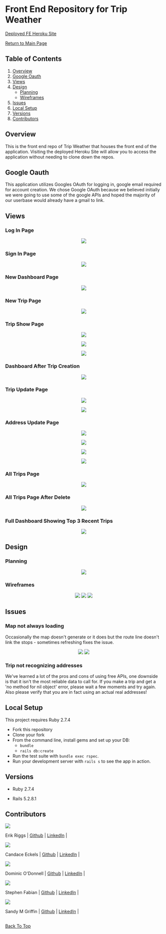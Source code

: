 # Front End Repository for Trip Weather

[Deployed FE Heroku Site](https://trip-weather-2022-fe.herokuapp.com)

[Return to Main Page](https://github.com/TripWeather)

## Table of Contents

1. [Overview](#overview)
2. [Google Oauth](#google-oauth)
3. [Views](#views)
4. [Design](#design)
	- [Planning](#planning)
	- [Wireframes](#wireframes)
5. [Issues](#issues)
6. [Local Setup](#local-setup)
7. [Versions](#versions)
8. [Contributors](#contributors)

## Overview
This is the front end repo of Trip Weather that houses the front end of the application. Visiting the deployed Heroku Site will allow you to access the application without needing to clone down the repos.

## Google Oauth 
This application utilizes Googles OAuth for logging in, google email required for account creation. We chose Google OAuth because we believed initially we were going to use some of the google APIs and hoped the majority of our userbase would already have a gmail to link.

## Views

### Log In Page
<p align="center">
	<img src="https://github.com/TripWeather/.github/blob/main/profile/assets/1_home_page.png?raw=true" />
</p>

### Sign In Page
<p align="center">
	<img src="https://github.com/TripWeather/.github/blob/main/profile/assets/2_sign_in_screen.png?raw=true" />
</p>

### New Dashboard Page
<p align="center">
	<img src="https://github.com/TripWeather/.github/blob/main/profile/assets/3_dashboard_new.png?raw=true" />
</p>

### New Trip Page
<p align="center">
	<img src="https://github.com/TripWeather/.github/blob/main/profile/assets/4_new_trip.png?raw=true" />
</p>

### Trip Show Page
<p align="center">
	<img src="https://github.com/TripWeather/.github/blob/main/profile/assets/5_show_trip_1.png?raw=true" />
</p>
<p align="center">
	<img src="https://github.com/TripWeather/.github/blob/main/profile/assets/6_show_trip_2.png?raw=true" />
</p>
<p align="center">
	<img src="https://github.com/TripWeather/.github/blob/main/profile/assets/7_show_trip_3.png?raw=true" />
</p>

### Dashboard After Trip Creation
<p align="center">
	<img src="https://github.com/TripWeather/.github/blob/main/profile/assets/8_dashboard_trip.png?raw=true" />
</p>

### Trip Update Page
<p align="center">
	<img src="https://github.com/TripWeather/.github/blob/main/profile/assets/9_update_trip.png?raw=true" />
</p>
<p align="center">
	<img src="https://github.com/TripWeather/.github/blob/main/profile/assets/10_update_trip_2.png?raw=true" />
</p>

### Address Update Page
<p align="center">
	<img src="https://github.com/TripWeather/.github/blob/main/profile/assets/11_update_address_1.png?raw=true" />
</p>
<p align="center">
	<img src="https://github.com/TripWeather/.github/blob/main/profile/assets/12_update_address_2.png?raw=true" />
</p>
<p align="center">
	<img src="https://github.com/TripWeather/.github/blob/main/profile/assets/13_update_address_3.png?raw=true" />
</p>
<p align="center">
	<img src="https://github.com/TripWeather/.github/blob/main/profile/assets/14_update_address_4.png?raw=true" />
</p>

### All Trips Page
<p align="center">
	<img src="https://github.com/TripWeather/.github/blob/main/profile/assets/15_all_trips.png?raw=true" />
</p>

### All Trips Page After Delete
<p align="center">
	<img src="https://github.com/TripWeather/.github/blob/main/profile/assets/16_delete_trip.png?raw=true" />
</p>

### Full Dashboard Showing Top 3 Recent Trips
<p align="center">
	<img src="https://github.com/TripWeather/.github/blob/main/profile/assets/17_3_trip_list.png?raw=true" />
</p>

## Design

### Planning
<p align="center">
	<img src="https://github.com/TripWeather/.github/blob/main/profile/assets/miro_planning.png?raw=true" />
</p>

### Wireframes
<p align="center">
	<img src="https://github.com/TripWeather/.github/blob/main/profile/assets/wireframe_1.png?raw=true" />
	<img src="https://github.com/TripWeather/.github/blob/main/profile/assets/wireframe_2.png?raw=true" />
	<img src="https://github.com/TripWeather/.github/blob/main/profile/assets/wireframe_3.png?raw=true" />
</p>

## Issues
### Map not always loading
Occasionally the map doesn't generate or it does but the route line doesn't link the stops - sometimes refreshing fixes the issue.

<p align="center">
	<img src="https://github.com/TripWeather/.github/blob/main/profile/assets/6_show_trip_2.png?raw=true" />
	<img src="https://github.com/TripWeather/.github/blob/main/profile/assets/_show_trip_2.png?raw=true" />
</p>

### Trip not recognizing addresses
We've learned a lot of the pros and cons of using free APIs, one downside is that it isn't the most reliable data to call for. If you make a trip and get a 'no method for nil object' error, please wait a few moments and try again. Also please verify that you are in fact using an actual real addresses!

## Local Setup

This project requires Ruby 2.7.4

* Fork this repository
* Clone your fork
* From the command line, install gems and set up your DB:
    * `bundle`
    * `rails db:create`
* Run the test suite with `bundle exec rspec`.
* Run your development server with `rails s` to see the app in action.

## Versions

- Ruby 2.7.4

- Rails 5.2.8.1

## Contributors



<img src="https://avatars.githubusercontent.com/u/106836658?s=120&v=4" />
 
Erik Riggs | [Github](https://github.com/eriggs0207) | [LinkedIn](https://www.linkedin.com/in/erik-riggs/) |


<img src="https://avatars.githubusercontent.com/u/100653933?s=120&v=4" />

Candace Eckels | [Github](https://github.com/cece-132) | [LinkedIn](https://www.linkedin.com/in/candace-eckels-b66089201/) |


<img src="https://avatars.githubusercontent.com/u/93290186?s=120&v=4" />

Dominic O'Donnell | [Github](https://github.com/Dominicod) | [LinkedIn](https://www.linkedin.com/in/dominic-odonnell/) |


<img src="https://avatars.githubusercontent.com/u/80183557?s=120&v=4" />

Stephen Fabian | [Github](https://github.com/stephenfabian) | [LinkedIn](https://www.linkedin.com/in/stephen-fabian-5498658a/) |


<img src="https://avatars.githubusercontent.com/u/59062958?s=120&v=4" />

Sandy M Griffin | [Github](https://github.com/SandyyMarie) | [LinkedIn](https://www.linkedin.com/in/sandy-marie/) |

##
[Back To Top](#front-end-repository-for-trip-weather)

